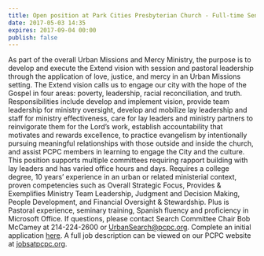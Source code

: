 ```yaml
---
title: Open position at Park Cities Presbyterian Church - Full-time Senior Director of Urban Missions
date: 2017-05-03 14:35
expires: 2017-09-04 00:00
publish: false
---
```



As part of the overall Urban Missions and Mercy Ministry, the purpose is to develop and execute the Extend vision with session and pastoral leadership through the application of love, justice, and mercy in an Urban Missions setting. The Extend vision calls us to engage our city with the hope of the Gospel in four areas: poverty, leadership, racial reconciliation, and truth. Responsibilities include develop and implement vision, provide team leadership for ministry oversight, develop and mobilize lay leadership and staff for ministry effectiveness, care for lay leaders and ministry partners to reinvigorate them for the Lord’s work, establish accountability that motivates and rewards excellence, to practice evangelism by intentionally pursuing meaningful relationships with those outside and inside the church, and assist PCPC members in learning to engage the City and the culture. This position supports multiple committees requiring rapport building with lay leaders and has varied office hours and days. Requires a college degree, 10 years’ experience in an urban or related ministerial context, proven competencies such as Overall Strategic Focus, Provides & Exemplifies Ministry Team Leadership, Judgment and Decision Making, People Development, and Financial Oversight & Stewardship. Plus is Pastoral experience, seminary training, Spanish fluency and proficiency in Microsoft Office. If questions, please contact Search Committee Chair Bob McCamey at 214-224-2600 or UrbanSearch@pcpc.org. Complete an initial application [here](https://pcpc.formstack.com/forms/application_for_director_of_urban_ministries). A full job description can be viewed on our PCPC website at [jobsatpcpc.org](https://jobsatpcpc.org).
